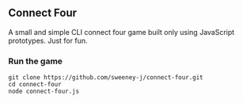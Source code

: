 ## Connect Four 

A small and simple CLI connect four game built only using JavaScript prototypes. Just for fun. 

### Run the game 
``` 
git clone https://github.com/sweeney-j/connect-four.git
cd connect-four 
node connect-four.js
```
